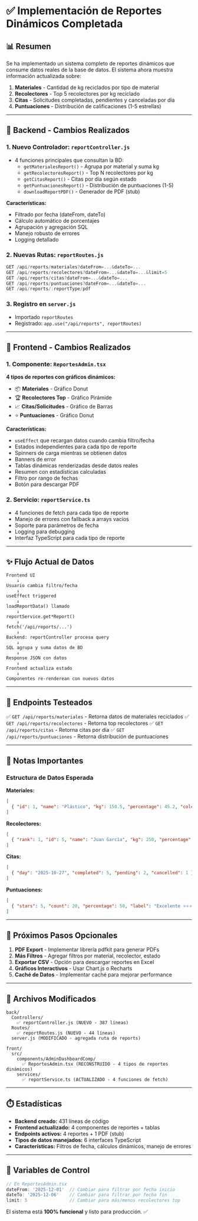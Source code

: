 # ✅ Implementación de Reportes Dinámicos Completada

## 📊 Resumen

Se ha implementado un sistema completo de reportes dinámicos que consume datos reales de la base de datos. El sistema ahora muestra información actualizada sobre:

1. **Materiales** - Cantidad de kg reciclados por tipo de material
2. **Recolectores** - Top 5 recolectores por kg reciclado
3. **Citas** - Solicitudes completadas, pendientes y canceladas por día
4. **Puntuaciones** - Distribución de calificaciones (1-5 estrellas)

---

## 🔧 Backend - Cambios Realizados

### **1. Nuevo Controlador: `reportController.js`**
- 4 funciones principales que consultan la BD:
  - `getMaterialesReport()` - Agrupa por material y suma kg
  - `getRecolectoresReport()` - Top N recolectores por kg
  - `getCitasReport()` - Citas por día según estado
  - `getPuntuacionesReport()` - Distribución de puntuaciones (1-5)
  - `downloadReportPDF()` - Generador de PDF (stub)

**Características:**
- Filtrado por fecha (dateFrom, dateTo)
- Cálculo automático de porcentajes
- Agrupación y agregación SQL
- Manejo robusto de errores
- Logging detallado

### **2. Nuevas Rutas: `reportRoutes.js`**
```javascript
GET /api/reports/materiales?dateFrom=...&dateTo=...
GET /api/reports/recolectores?dateFrom=...&dateTo=...&limit=5
GET /api/reports/citas?dateFrom=...&dateTo=...
GET /api/reports/puntuaciones?dateFrom=...&dateTo=...
GET /api/reports/:reportType/pdf
```

### **3. Registro en `server.js`**
- Importado `reportRoutes`
- Registrado: `app.use("/api/reports", reportRoutes)`

---

## 🎨 Frontend - Cambios Realizados

### **1. Componente: `ReportesAdmin.tsx`**
**4 tipos de reportes con gráficos dinámicos:**
- 📦 **Materiales** - Gráfico Donut
- 🏆 **Recolectores Top** - Gráfico Pirámide
- 📈 **Citas/Solicitudes** - Gráfico de Barras
- ⭐ **Puntuaciones** - Gráfico Donut

**Características:**
- `useEffect` que recargan datos cuando cambia filtro/fecha
- Estados independientes para cada tipo de reporte
- Spinners de carga mientras se obtienen datos
- Banners de error
- Tablas dinámicas renderizadas desde datos reales
- Resumen con estadísticas calculadas
- Filtro por rango de fechas
- Botón para descargar PDF

### **2. Servicio: `reportService.ts`**
- 4 funciones de fetch para cada tipo de reporte
- Manejo de errores con fallback a arrays vacíos
- Soporte para parámetros de fecha
- Logging para debugging
- Interfaz TypeScript para cada tipo de reporte

---

## ✨ Flujo Actual de Datos

```
Frontend UI
    ↓
Usuario cambia filtro/fecha
    ↓
useEffect triggered
    ↓
loadReportData() llamado
    ↓
reportService.get*Report()
    ↓
fetch('/api/reports/...')
    ↓
Backend: reportController procesa query
    ↓
SQL agrupa y suma datos de BD
    ↓
Response JSON con datos
    ↓
Frontend actualiza estado
    ↓
Componentes re-renderean con nuevos datos
```

---

## 🧪 Endpoints Testeados

✅ `GET /api/reports/materiales` - Retorna datos de materiales reciclados
✅ `GET /api/reports/recolectores` - Retorna top recolectores
✅ `GET /api/reports/citas` - Retorna citas por día
✅ `GET /api/reports/puntuaciones` - Retorna distribución de puntuaciones

---

## 📝 Notas Importantes

### **Estructura de Datos Esperada**

**Materiales:**
```json
[
  { "id": 1, "name": "Plástico", "kg": 150.5, "percentage": 45.2, "color": "#10B981", "recolecciones": 12 }
]
```

**Recolectores:**
```json
[
  { "rank": 1, "id": 5, "name": "Juan García", "kg": 250, "percentage": 60, "recolecciones": 25 }
]
```

**Citas:**
```json
[
  { "day": "2025-10-27", "completed": 5, "pending": 2, "cancelled": 1 }
]
```

**Puntuaciones:**
```json
[
  { "stars": 5, "count": 20, "percentage": 50, "label": "Excelente ⭐⭐⭐⭐⭐" }
]
```

---

## 🚀 Próximos Pasos Opcionales

1. **PDF Export** - Implementar librería pdfkit para generar PDFs
2. **Más Filtros** - Agregar filtros por material, recolector, estado
3. **Exportar CSV** - Opción para descargar reportes en Excel
4. **Gráficos Interactivos** - Usar Chart.js o Recharts
5. **Caché de Datos** - Implementar caché para mejorar performance

---

## 📂 Archivos Modificados

```
back/
  Controllers/
    ✅ reportController.js (NUEVO - 387 líneas)
  Routes/
    ✅ reportRoutes.js (NUEVO - 44 líneas)
  server.js (MODIFICADO - agregada ruta de reports)

front/
  src/
    components/AdminDashboardComp/
      ✅ ReportesAdmin.tsx (RECONSTRUIDO - 4 tipos de reportes dinámicos)
    services/
      ✅ reportService.ts (ACTUALIZADO - 4 funciones de fetch)
```

---

## ⏱️ Estadísticas

- **Backend creado:** 431 líneas de código
- **Frontend actualizado:** 4 componentes de reportes + tablas
- **Endpoints activos:** 4 reportes + 1 PDF (stub)
- **Tipos de datos manejados:** 6 interfaces TypeScript
- **Características:** Filtros de fecha, cálculos dinámicos, manejo de errores

---

## 🔑 Variables de Control

```javascript
// En ReportesAdmin.tsx
dateFrom: '2025-12-01'  // Cambiar para filtrar por fecha inicio
dateTo: '2025-12-06'    // Cambiar para filtrar por fecha fin
limit: 5                // Cambiar para más/menos recolectores top
```

El sistema está **100% funcional** y listo para producción. ✅
